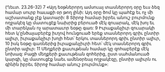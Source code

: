 (Ղեւտ. 23.26-32)
7 «Այդ եօթներորդ ամսուայ տասներորդ օրը եւս ձեզ համար սուրբ հաւաքի օր թող լինի: Այդ օրը ծոմ կը պահէք եւ ոչ մի աշխատանք չէք կատարի: 8 Տիրոջ համար իբրեւ անուշ բուրմունք ողջակէզ կը մատուցէք նախրից բերուած մէկ զուարակ, մէկ խոյ եւ մի տարեկան ոչ արատաւոր եօթը գառ: 9 Իւրաքանչիւր զուարակի հետ կ՚ընծայաբերէք իւղով հունցուած երեք տասներորդ գրիւ ընտիր ալիւր, իւրաքանչիւր խոյի հետ՝ երկու տասներորդ գրիւ ընտիր ալիւր, 10 իսկ եօթը գառներից իւրաքանչիւրի հետ՝ մէկ տասներորդ գրիւ ընտիր ալիւր: 11 Մեղքերի քաւութեան համար կը զոհաբերէք մէկ նոխազ: Բացի մեղքերի քաւութեան զոհերից, ըստ սահմանուած կարգի, կը մատուցէք նաեւ ամենօրեայ ողջակէզը, ընտիր ալիւրն ու գինին իբրեւ Տիրոջ համար անուշ բուրմունք»:
